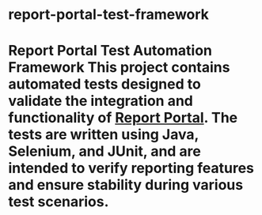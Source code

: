 # report-portal-test-framework
# Report Portal Test Automation Framework  This project contains automated tests designed to validate the integration and functionality of [Report Portal](https://reportportal.io/). The tests are written using Java, Selenium, and JUnit, and are intended to verify reporting features and ensure stability during various test scenarios.
